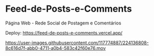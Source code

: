 # Feed-de-Posts-e-Comments


Página Web - Rede Social de Postagem e Comentários

Deploy: https://feed-de-posts-e-comments.vercel.app/



https://user-images.githubusercontent.com/117774887/224136808-8c616d7f-abb0-4711-a0b4-583c42f60e76.mov

